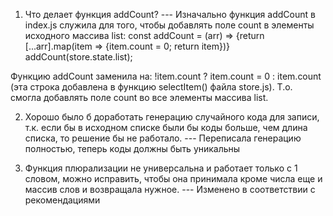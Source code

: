 1. Что делает функция addCount?
--- Изначально функция addCount в index.js служила для того, чтобы добавлять поле count в элементы исходного массива list:
const addCount = (arr) => {return [...arr].map(item => {item.count = 0; return item})}
addCount(store.state.list);

Функцию addCount заменила на: 
!item.count ? item.count = 0 : item.count (эта строка добавлена в функцию selectItem() файла store.js). Т.о. смогла добавлять поле count во все элементы массива list.

2. Хорошо было б доработать генерацию случайного кода для записи, т.к. если бы в исходном списке были бы коды больше, чем длина списка, то решение бы не работало.
--- Переписала генерацию полностью, теперь коды должны быть уникальны

3. Функция плюрализации не универсальна и работает только с 1 словом, можно исправить, чтобы она принимала кроме числа еще и массив слов и возвращала нужное.
--- Изменено в соответствии с рекомендациями